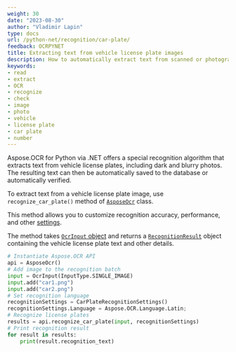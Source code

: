 ```yaml
---
weight: 30
date: "2023-08-30"
author: "Vladimir Lapin"
type: docs
url: /python-net/recognition/car-plate/
feedback: OCRPYNET
title: Extracting text from vehicle license plate images
description: How to automatically extract text from scanned or photographed vehicle license plates.
keywords:
- read
- extract
- OCR
- recognize
- check
- image
- photo
- vehicle
- license plate
- car plate
- number
---
```


Aspose.OCR for Python via .NET offers a special recognition algorithm that extracts text from vehicle license plates, including dark and blurry photos. The resulting text can then be automatically saved to the database or automatically verified.

To extract text from a vehicle license plate image, use `recognize_car_plate()` method of [`AsposeOcr`](https://reference.aspose.com/ocr/python-net/aspose.ocr/asposeocr/) class.

This method allows you to customize recognition accuracy, performance, and other [settings](/ocr/python-net/recognition-settings-car-plate/).

The method takes [`OcrInput` object](/ocr/python-net/ocrinput/) and returns a [`RecognitionResult`](https://reference.aspose.com/ocr/python-net/aspose.ocr/recognitionresult/) object containing the vehicle license plate text and other details.

```python
# Instantiate Aspose.OCR API
api = AsposeOcr()
# Add image to the recognition batch
input = OcrInput(InputType.SINGLE_IMAGE)
input.add("car1.png")
input.add("car2.png")
# Set recognition language
recognitionSettings = CarPlateRecognitionSettings()
recognitionSettings.Language = Aspose.OCR.Language.Latin;
# Recognize license plates
results = api.recognize_car_plate(input, recognitionSettings)
# Print recognition result
for result in results:
    print(result.recognition_text)
```
